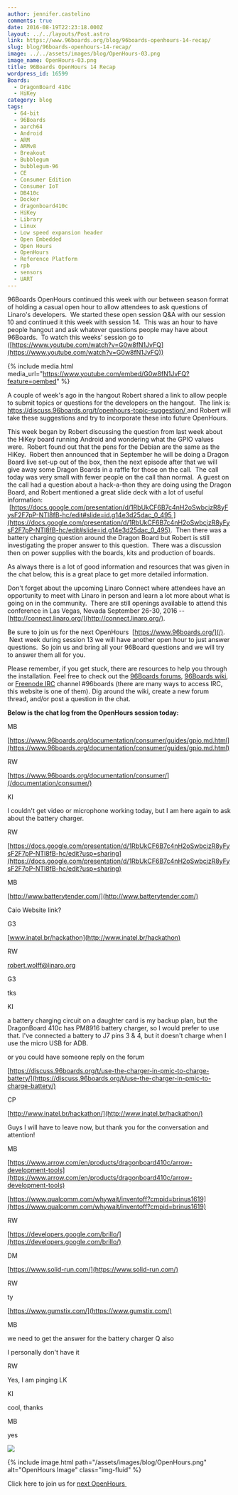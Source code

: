 ```yaml
---
author: jennifer.castelino
comments: true
date: 2016-08-19T22:23:18.000Z
layout: ../../layouts/Post.astro
link: https://www.96boards.org/blog/96boards-openhours-14-recap/
slug: blog/96boards-openhours-14-recap/
image: ../../assets/images/blog/OpenHours-03.png
image_name: OpenHours-03.png
title: 96Boards OpenHours 14 Recap
wordpress_id: 16599
Boards:
  - DragonBoard 410c
  - HiKey
category: blog
tags:
  - 64-bit
  - 96Boards
  - aarch64
  - Android
  - ARM
  - ARMv8
  - Breakout
  - Bubblegum
  - bubblegum-96
  - CE
  - Consumer Edition
  - Consumer IoT
  - DB410c
  - Docker
  - dragonboard410c
  - HiKey
  - Library
  - Linux
  - Low speed expansion header
  - Open Embedded
  - Open Hours
  - OpenHours
  - Reference Platform
  - rpb
  - sensors
  - UART
---
```


96Boards OpenHours continued this week with our between season format of holding a casual open hour to allow attendees to ask questions of Linaro's developers.  We started these open session Q&A with our session 10 and continued it this week with session 14.  This was an hour to have people hangout and ask whatever questions people may have about 96Boards.  To watch this weeks’ session go to ([https://www.youtube.com/watch?v=G0w8fN1JvFQ](https://www.youtube.com/watch?v=G0w8fN1JvFQ))

{% include media.html media_url="https://www.youtube.com/embed/G0w8fN1JvFQ?feature=oembed" %}

A couple of week's ago in the hangout Robert shared a link to allow people to submit topics or questions for the developers on the hangout.  The link is:[ https://discuss.96boards.org/t/openhours-topic-suggestion/ ](https://discuss.96boards.org/t/openhours-topic-suggestion/)and Robert will take these suggestions and try to incorporate these into future OpenHours.

This week began by Robert discussing the question from last week about the HiKey board running Android and wondering what the GPIO values were.  Robert found out that the pens for the Debian are the same as the HiKey.  Robert then announced that in September he will be doing a Dragon Board live set-up out of the box, then the next episode after that we will give away some Dragon Boards in a raffle for those on the call.  The call today was very small with fewer people on the call than normal.  A guest on the call had a question about a hack-a-thon they are doing using the Dragon Board, and Robert mentioned a great slide deck with a lot of useful information:  [https://docs.google.com/presentation/d/1RbUkCF6B7c4nH2oSwbcjzR8yFysF2F7pP-NTl8fB-hc/edit#slide=id.g14e3d25dac_0_495 ](https://docs.google.com/presentation/d/1RbUkCF6B7c4nH2oSwbcjzR8yFysF2F7pP-NTl8fB-hc/edit#slide=id.g14e3d25dac_0_495).  Then there was a battery charging question around the Dragon Board but Robert is still investigating the proper answer to this question.  There was a discussion then on power supplies with the boards, kits and production of boards.

As always there is a lot of good information and resources that was given in the chat below, this is a great place to get more detailed information.

Don't forget about the upcoming Linaro Connect where attendees have an opportunity to meet with Linaro in person and learn a lot more about what is going on in the community.  There are still openings available to attend this conference in Las Vegas, Nevada September 26-30, 2016 --[http://connect.linaro.org/](http://connect.linaro.org/).

Be sure to join us for the next OpenHours  [https://www.96boards.org/](/).  Next week during session 13 we will have another open hour to just answer questions.  So join us and bring all your 96Board questions and we will try to answer them all for you.

Please remember, if you get stuck, there are resources to help you through the installation. Feel free to check out the [96Boards forums](https://discuss.96boards.org/), [96Boards wiki](https://github.com/96boards/documentation/wiki), or [Freenode IRC](http://webchat.freenode.net/?channels=%2396boards) channel #96boards (there are many ways to access IRC, this website is one of them). Dig around the wiki, create a new forum thread, and/or post a question in the chat.

**Below is the chat log from the OpenHours session today:**

MB

[https://www.96boards.org/documentation/consumer/guides/gpio.md.html](https://www.96boards.org/documentation/consumer/guides/gpio.md.html)

RW

[https://www.96boards.org/documentation/consumer/](/documentation/consumer/)

KI

I couldn't get video or microphone working today, but I am here again to ask about the battery charger.

RW

[https://docs.google.com/presentation/d/1RbUkCF6B7c4nH2oSwbcjzR8yFysF2F7pP-NTl8fB-hc/edit?usp=sharing](https://docs.google.com/presentation/d/1RbUkCF6B7c4nH2oSwbcjzR8yFysF2F7pP-NTl8fB-hc/edit?usp=sharing)

MB

[http://www.batterytender.com/](http://www.batterytender.com/)

Caio Website link?

G3

[www.inatel.br/hackathon](http://www.inatel.br/hackathon)

RW

[robert.wolff@linaro.org](mailto:robert.wolff@linaro.org)

G3

tks

KI

a battery charging circuit on a daughter card is my backup plan, but the DragonBoard 410c has PM8916 battery charger, so I would prefer to use that. I've connected a battery to J7 pins 3 & 4, but it doesn't charge when I use the micro USB for ADB.

or you could have someone reply on the forum

[https://discuss.96boards.org/t/use-the-charger-in-pmic-to-charge-battery/](https://discuss.96boards.org/t/use-the-charger-in-pmic-to-charge-battery/)

CP

[http://www.inatel.br/hackathon/](http://www.inatel.br/hackathon/)

Guys I will have to leave now, but thank you for the conversation and attention!

MB

[https://www.arrow.com/en/products/dragonboard410c/arrow-development-tools](https://www.arrow.com/en/products/dragonboard410c/arrow-development-tools)

[https://www.qualcomm.com/whywait/inventoff?cmpid=brinus1619](https://www.qualcomm.com/whywait/inventoff?cmpid=brinus1619)

RW

[https://developers.google.com/brillo/](https://developers.google.com/brillo/)

DM

[https://www.solid-run.com/](https://www.solid-run.com/)

RW

ty

[https://www.gumstix.com/](https://www.gumstix.com/)

MB

we need to get the answer for the battery charger Q also

I personally don't have it

RW

Yes, I am pinging LK

KI

cool, thanks

MB

yes

![](https://ssl.gstatic.com/ui/v1/icons/mail/images/cleardot.gif)

{% include image.html path="/assets/images/blog/OpenHours.png" alt="OpenHours Image" class="img-fluid" %}

Click here to join us for [next OpenHours ](/)
